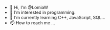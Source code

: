 - 👋 Hi, I’m @LomiaW
- 👀 I’m interested in programming.
- 🌱 I’m currently learning C++, JavaScript, SQL...
- 📫 How to reach me ...

<!---
LomiaW/LomiaW is a ✨ special ✨ repository because its `README.md` (this file) appears on your GitHub profile.
You can click the Preview link to take a look at your changes.
--->
